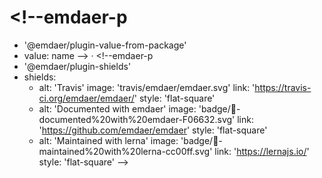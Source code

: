 # <!--emdaer-p
  - '@emdaer/plugin-value-from-package'
  - value: name
--> · <!--emdaer-p
  - '@emdaer/plugin-shields'
  - shields:
      - alt: 'Travis'
        image: 'travis/emdaer/emdaer.svg'
        link: 'https://travis-ci.org/emdaer/emdaer/'
        style: 'flat-square'
      - alt: 'Documented with emdaer'
        image: 'badge/📓-documented%20with%20emdaer-F06632.svg'
        link: 'https://github.com/emdaer/emdaer'
        style: 'flat-square'
      - alt: 'Maintained with lerna'
        image: 'badge/🐉-maintained%20with%20lerna-cc00ff.svg'
        link: 'https://lernajs.io/'
        style: 'flat-square'
-->
<!--emdaer-p
  - '@emdaer/plugin-value-from-package'
  - value: description
-->
<!--emdaer-p
  - '@emdaer/plugin-import'
  - path: .emdaer/README/what-is-emdaer.md
-->
<!--emdaer-p
  - '@emdaer/plugin-import'
  - path: .emdaer/README/how-emdaer-works.md
-->
<!--emdaer-p
  - '@emdaer/plugin-import'
  - path: .emdaer/README/adding-emdaer-to-your-project.md
-->
<!--emdaer-p
  - '@emdaer/plugin-import'
  - path: .emdaer/README/core-plugins.md
    runEmdaer: true
-->
<!--emdaer-p
  - '@emdaer/plugin-import'
  - path: .emdaer/README/core-transforms.md
    runEmdaer: true
-->
<!--emdaer-p
  - '@emdaer/plugin-import'
  - path: .emdaer/README/contributing.md
    runEmdaer: true
-->
<!--emdaer-p
  - '@emdaer/plugin-import'
  - path: .emdaer/README/license.md
    runEmdaer: true
-->
<!--emdaer-t
  - '@emdaer/transform-smartypants'
  - options: q
-->
